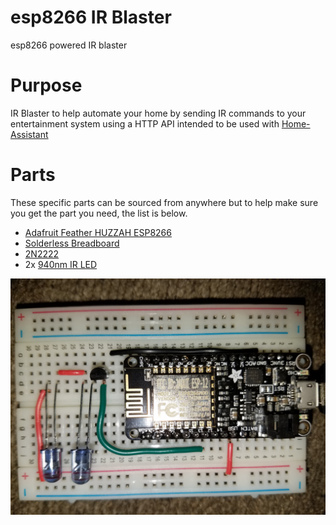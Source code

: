 # esp8266 IR Blaster
esp8266 powered IR blaster

# Purpose
IR Blaster to help automate your home by sending IR commands to your entertainment system using a HTTP API intended to be used with [Home-Assistant](https://home-assistant.io)

# Parts
These specific parts can be sourced from anywhere but to help make sure you get the part you need, the list is below.
  * [Adafruit Feather HUZZAH ESP8266](https://learn.adafruit.com/adafruit-feather-huzzah-esp8266/overview)
  * [Solderless Breadboard](https://www.amazon.com/BB400-Solderless-Plug-BreadBoard-tie-points/dp/B0040Z1ERO)
  * [2N2222](https://www.amazon.com/gp/product/B00R1M3DA4/)
  * 2x [940nm IR LED](https://www.amazon.com/LED-Infrared-940nm-25-pack/dp/B00GC585IQ/)

![Top down view of build](/schematic.jpg "Top down view")

